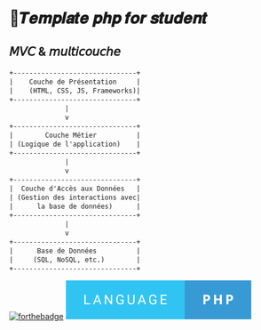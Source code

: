# 🚀𝑻𝒆𝒎𝒑𝒍𝒂𝒕𝒆 𝒑𝒉𝒑 𝒇𝒐𝒓 𝒔𝒕𝒖𝒅𝒆𝒏𝒕

## 𝘔𝘝𝘊 & 𝘮𝘶𝘭𝘵𝘪𝘤𝘰𝘶𝘤𝘩𝘦 
```
+-------------------------------+
|    Couche de Présentation     |
|    (HTML, CSS, JS, Frameworks)|
+-------------------------------+
              |
              v
+-------------------------------+
|        Couche Métier          |
| (Logique de l'application)    |
+-------------------------------+
              |
              v
+-------------------------------+
|  Couche d'Accès aux Données   |
| (Gestion des interactions avec|
|      la base de données)      |
+-------------------------------+
              |
              v
+-------------------------------+
|      Base de Données          |
|     (SQL, NoSQL, etc.)        |
+-------------------------------+
```

[![forthebadge](https://forthebadge.com/images/badges/validated-html5.svg)](https://forthebadge.com) ![cover](./asset/language-php.svg)